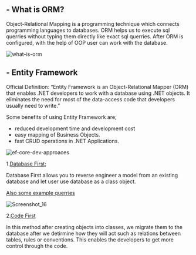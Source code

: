 ## - What is ORM?
Object-Relational Mapping is a programming technique which connects programming languages to databases. ORM helps us to execute sql querries without typing them directly like exact sql querries. After ORM is  configured, with the help of OOP user can work with the database.

![what-is-orm](https://user-images.githubusercontent.com/77506856/157887631-c64c1583-097d-4a67-86c3-e4ba1bb22bb2.jpg)

## - Entity Framework
Official Definition: “Entity Framework is an Object-Relational Mapper (ORM) that enables .NET developers to work with a database using .NET objects. It eliminates the need for most of the data-access code that developers usually need to write.”

Some benefits of using Entity Framework are;

- reduced development time and development cost
- easy mapping of Business Objects.
- fast CRUD operations in .NET Applications.

![ef-core-dev-approaces](https://user-images.githubusercontent.com/77506856/157751501-06aab3ef-7179-4167-b638-534ac924a442.png)

1.[Database First](https://github.com/ebakircie/Data_Access/tree/master/DbFirst);

Database First allows you to reverse engineer a model from an existing database and let user use database as a class object.

[Also some example querries](https://github.com/ebakircie/Data_Access/blob/master/DbFirst/Form1.cs)

![Screenshot_16](https://user-images.githubusercontent.com/77506856/166109726-e7878cf3-b302-4938-b239-782a09878a42.png)

2.[Code First](https://github.com/ebakircie/Data_Access/tree/master/CodeFirst)

In this method after creating objects into classes, we migrate them to the database after we detirmine how they will act such as relations between tables, rules or conventions. This enables the developers to get more control through the code.


